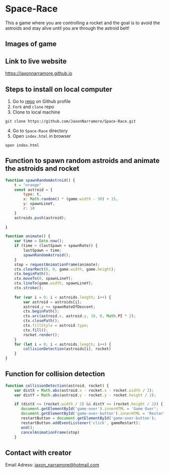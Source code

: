 # Space-Race
This a game where you are controlling a rocket and the goal is to avoid the astroids and stay alive until you are through the astroid belt!

## Images of game







## Link to live website
https://jaxonnarramore.github.io

## Steps to install on local computer
1. Go to [repo](https://github.com/JaxonNarramore/Space-Race.git) on Github profile
2. `Fork` and `clone` repo
3. Clone to local machine
```text
git clone https://github.com/JaxonNarramore/Space-Race.git
```
4. Go to `Space-Race` directory
5. Open `index.html` in browser
```text
open index.html
```

## Function to spawn random astroids and animate the astroids and rocket

```javascript
function spawnRandomAstroid() {
    t = "orange"
    const astroid = {
        type: t,
        x: Math.random() * (game.width - 30) + 15,
        y: spawnLineY,
        r: 10
    }
    astroids.push(astroid);
    
}

function animate() {
    var time = Date.now();
    if (time > (lastSpawn + spawnRate)) {
        lastSpawn = time;
        spawnRandomAstroid();
    }
    stop = requestAnimationFrame(animate);
    ctx.clearRect(0, 0, game.width, game.height);
    ctx.beginPath();
    ctx.moveTo(0, spawnLineY);
    ctx.lineTo(game.width, spawnLineY);
    ctx.stroke();
    
    for (var i = 0; i < astroids.length; i++) {
        var astroid = astroids[i];
        astroid.y += spawnRateOfDescent;
        ctx.beginPath();
        ctx.arc(astroid.x, astroid.y, 10, 0, Math.PI * 2);
        ctx.closePath();
        ctx.fillStyle = astroid.type;
        ctx.fill();
        rocket.render();
    }
    for (let i = 0; i < astroids.length; i++) {
        collisionDetection(astroids[i], rocket)
    }
}
```

## Function for collision detection

```javascript
function collisionDetection(astroid, rocket) {
    var distX = Math.abs(astroid.x - rocket.x - rocket.width / 2);  
    var distY = Math.abs(astroid.y - rocket.y - rocket.height / 2);

    if (distX <= (rocket.width / 2) && distY <= (rocket.height / 2)) {
       document.getElementById('game-over').innerHTML = 'Game Over';
       document.getElementById('game-over-button').innerHTML = 'Restart';
       restartButton = document.getElementById('game-over-button');
       restartButton.addEventListener('click', gameRestart);
       end();
       cancelAnimationFrame(stop)
    }
```

## Contact with creator 

Email Adress: jaxon_narramore@hotmail.com